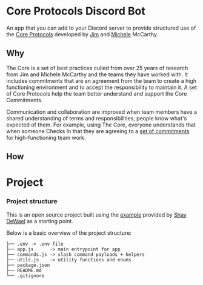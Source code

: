 # Core Protocols Discord Bot
An app that you can add to your Discord server to provide structured use of the [Core Protocols](https://mccarthyshow.com/the-core/) developed by [Jim](https://twitter.com/mccarthyjim1) and [Michele](https://twitter.com/michmccarthy) McCarthy.

## Why
The Core is a set of best practices culled from over 25 years of research from Jim and Michele McCarthy and the teams they have worked with. It includes commitments that are an agreement from the team to create a high functioning environment and to accept the responsibility to maintain it. A set of Core Protocols help the team better understand and support the Core Commitments.

Communication and collaboration are improved when team members have a shared understanding of terms and responsibilities; people know what's expected of them. For example, using The Core, everyone understands that when someone Checks In that they are agreeing to a [set of commitments](https://greatness.rocks/the-core/) for high-functioning team work.



## How

# Project 

### Project structure
This is an open source project built using the [example](https://github.com/discord/discord-example-app) provided by [Shay DeWael](https://github.com/shaydewael) as a starting point.

Below is a basic overview of the project structure:

```
├── .env -> .env file
├── app.js      -> main entrypoint for app
├── commands.js -> slash command payloads + helpers
├── utils.js    -> utility functions and enums
├── package.json
├── README.md
└── .gitignore
```

